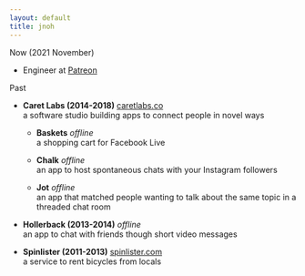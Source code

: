 ```yaml
---
layout: default
title: jnoh
---
```


Now (2021 November)

-   Engineer at <a href="https://www.patreon.com">Patreon</a>

Past

-   **Caret Labs (2014-2018)**
    [caretlabs.co](https://www.caretlabs.co)  
    a software studio building apps to connect people in novel ways

    -   **Baskets**
        <i>offline</i>  
        a shopping cart for Facebook Live

    -   **Chalk**
        <i>offline</i>  
        an app to host spontaneous chats with your Instagram followers

    -   **Jot**
        <i>offline</i>  
        an app that matched people wanting to talk about the same topic in a threaded chat room

-   **Hollerback (2013-2014)**
    <i>offline</i>  
    an app to chat with friends though short video messages

-   **Spinlister (2011-2013)**
    [spinlister.com](https://spinlister.com)  
    a service to rent bicycles from locals
